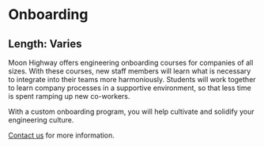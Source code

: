 Onboarding
=======

## Length: Varies

Moon Highway offers engineering onboarding courses for companies of all sizes. With these courses, new staff members will learn what is necessary to integrate into their teams more harmoniously. Students will work together to learn company processes in a supportive environment, so that less time is spent ramping up new co-workers.

With a custom onboarding program, you will help cultivate and solidify your engineering culture.

[Contact us](#/contact) for more information.
